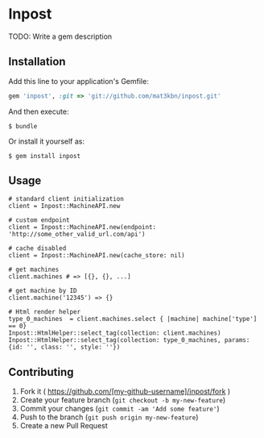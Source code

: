 # Inpost

TODO: Write a gem description

## Installation

Add this line to your application's Gemfile:

```ruby
gem 'inpost', :git => 'git://github.com/mat3kbn/inpost.git'
```

And then execute:

    $ bundle

Or install it yourself as:

    $ gem install inpost

## Usage

    # standard client initialization
    client = Inpost::MachineAPI.new

    # custom endpoint
    client = Inpost::MachineAPI.new(endpoint: 'http://some_other_valid_url.com/api')

    # cache disabled
    client = Inpost::MachineAPI.new(cache_store: nil)

    # get machines
    client.machines # => [{}, {}, ...]

    # get machine by ID
    client.machine('12345') => {}

    # Html render helper
    type_0_machines  = client.machines.select { |machine| machine['type'] == 0}
    Inpost::HtmlHelper::select_tag(collection: client.machines)
    Inpost::HtmlHelper::select_tag(collection: type_0_machines, params: {id: '', class: '', style: ''})

## Contributing

1. Fork it ( https://github.com/[my-github-username]/inpost/fork )
2. Create your feature branch (`git checkout -b my-new-feature`)
3. Commit your changes (`git commit -am 'Add some feature'`)
4. Push to the branch (`git push origin my-new-feature`)
5. Create a new Pull Request
